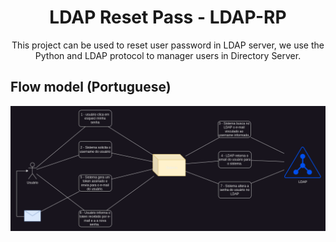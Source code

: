 <h1 align="center">LDAP Reset Pass - LDAP-RP</h1>

<p align="center">
    This project can be used to reset user password in LDAP server, we use the Python and LDAP protocol to manager users in Directory Server.
</p>


## Flow model (Portuguese)

![flow model](./docs/modelos-reset_de_senha_ldap.drawio.png)

